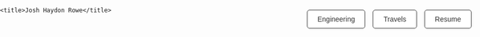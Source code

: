 <html lang="en">
<head>
    <link rel="canonical" href="https://joshhaydonrowe.com/" />
    <meta charset="UTF-8">
    <meta name="viewport" content="width=device-width, initial-scale=1.0">
    
    <title>Josh Haydon Rowe</title>
<script src="https://cdnjs.cloudflare.com/ajax/libs/three.js/r128/three.min.js"></script>
<style>
    body {
        font-family: Arial, sans-serif;
        margin: 0;
        padding: 0;
    }

    .top-nav {
        position: fixed;
        top: 20px;
        right: 20px;
        display: flex;
        gap: 15px;
        z-index: 1000;
    }

    .top-nav a {
        text-decoration: none;
        color: #333;
        padding: 10px 20px;
        border: 1px solid #333;
        border-radius: 5px;
        transition: all 0.3s ease;
        background-color: white;
    }

    .top-nav a:hover {
        background-color: #333;
        color: white;
    }

    .header-content {
        text-align: center;
        padding: 40px 0;
    }

    .header-content h1 {
        font-size: 2.5em;
        margin-bottom: 10px;
    }

    .header-content p {
        font-size: 1.2em;
    }

    section {
        padding: 50px;
    }

    h2 {
        text-align: center;
    }

    .travel-buttons button {
        padding: 10px 20px;
        margin: 5px;
        cursor: pointer;
    }

    /* Globe styles */
    #globe-container {
        width: 100%;
        height: 100vh;
        position: relative;
        overflow: hidden;
    }
    
    #globe-placeholder {
        position: absolute;
        width: 100%;
        height: 100%;
    }
    
    #globe-canvas {
        position: absolute;
        width: 100%;
        height: 100%;
    }
</style>
</head>

<body>
    <div id="globe-container">
        <div id="globe-placeholder"></div>
        <canvas id="globe-canvas"></canvas>
    </div>
    <div class="top-nav">
        <a href="#engineering">Engineering</a>
        <a href="#travels">Travels</a>
        <a href="resume..pdf">Resume</a>
    </div>


    <div class="header-content">
        <h1>Josh Haydon Rowe</h1>
        <p>Welcome to My Personal Website</p>
    </div>

    <section id="introduction">
        <h2>Introduction</h2>
        <p>I am a senior majoring in chemical engineering at the University of Edinburgh with a year abroad at UC Berkeley, with research experience at Yale, and a few months interning at Tesla. I'm interested in renewable energy sources, climate tech, global exploration, language learning & a little surfing on the side.</p>
    </section>

    <section id="engineering">
        <h2>Engineering</h2>
        <p>This section is dedicated to engineering.</p>
    </section>

    <section id="travels">
        <h2>Travels</h2>
        <p>Explore my travel adventures:</p>
        <div class="travel-buttons">
            <button onclick="location.href='mexico-to-colombia.html'">Mexico to Colombia</button>
            <button onclick="location.href='lima-to-ushuaia.html'">Lima to Ushuaia - Hitchhiking the Panamerican Highway</button>
        </div>
    </section>
    <script src="globe.js"></script>
<script>
    document.addEventListener('DOMContentLoaded', () => {
        const globe = new Globe();
        
        // Handle window resizing
        window.addEventListener('resize', () => {
            globe.camera.aspect = window.innerWidth / window.innerHeight;
            globe.camera.updateProjectionMatrix();
            globe.renderer.setSize(window.innerWidth, window.innerHeight);
        });
    });
</script>
</body>
</html>
